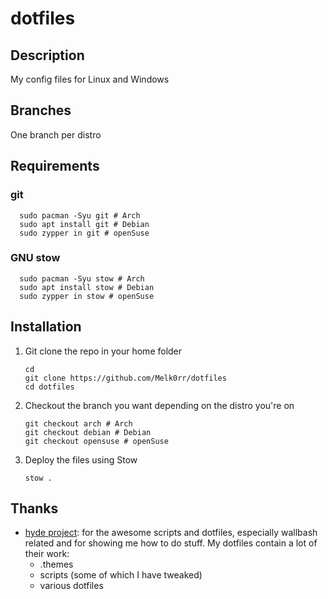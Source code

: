 # dotfiles
## Description
My config files for Linux and Windows

## Branches
One branch per distro

## Requirements
### git
```shell
  sudo pacman -Syu git # Arch
  sudo apt install git # Debian
  sudo zypper in git # openSuse
```
### GNU stow
```shell
  sudo pacman -Syu stow # Arch
  sudo apt install stow # Debian
  sudo zypper in stow # openSuse
```

## Installation
1. Git clone the repo in your home folder
   ```shell
   cd
   git clone https://github.com/Melk0rr/dotfiles
   cd dotfiles
   ```
2. Checkout the branch you want depending on the distro you're on
   ```shell
   git checkout arch # Arch
   git checkout debian # Debian
   git checkout opensuse # openSuse
   ```
3. Deploy the files using Stow
   ```shell
   stow .   
   ```
## Thanks
- [hyde project](https://github.com/prasanthrangan/hyprdots): for the awesome scripts and dotfiles, especially wallbash related and for showing me how to do stuff.
  My dotfiles contain a lot of their work:
  - .themes
  - scripts (some of which I have tweaked)
  - various dotfiles
